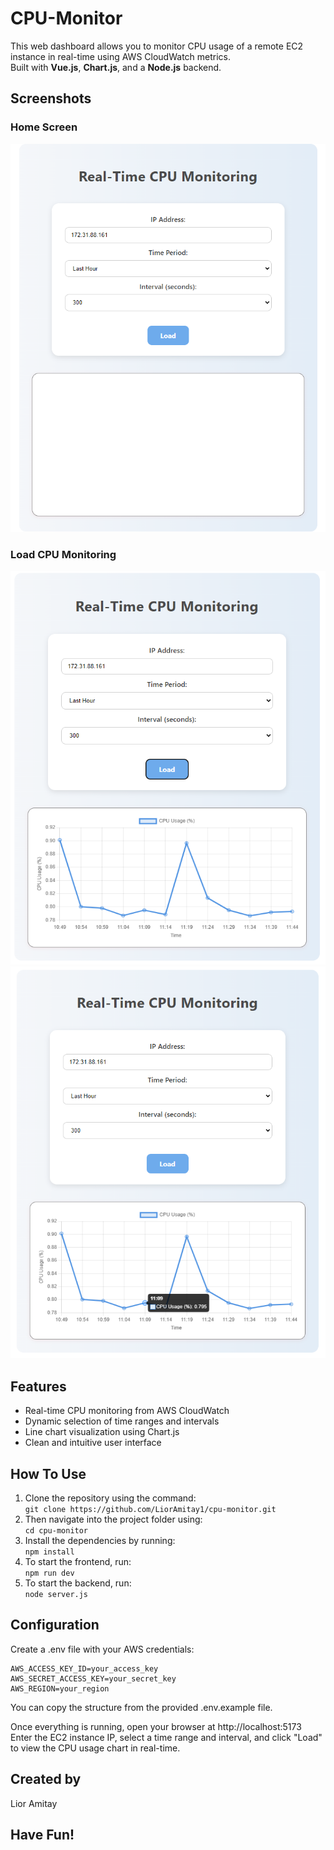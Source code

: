 # CPU-Monitor
This web dashboard allows you to monitor CPU usage of a remote EC2 instance in real-time using AWS CloudWatch metrics.  
Built with **Vue.js**, **Chart.js**, and a **Node.js** backend.


## Screenshots
### Home Screen
![Home Screen](./HomeScreen.png)

### Load CPU Monitoring
![Load CPU Monitoring](./LoadCPUMonitoring.png)
![Advanced Load Monitoring](./advanced_Load_monitoring.png)

## Features
- Real-time CPU monitoring from AWS CloudWatch
- Dynamic selection of time ranges and intervals
- Line chart visualization using Chart.js
- Clean and intuitive user interface

## How To Use
1. Clone the repository using the command:  
```git clone https://github.com/LiorAmitay1/cpu-monitor.git```
2. Then navigate into the project folder using:  
```cd cpu-monitor```
3. Install the dependencies by running:  
```npm install```
4. To start the frontend, run:  
```npm run dev```
5. To start the backend, run:  
```node server.js```

## Configuration
Create a .env file with your AWS credentials:
```.env
AWS_ACCESS_KEY_ID=your_access_key
AWS_SECRET_ACCESS_KEY=your_secret_key
AWS_REGION=your_region
```
You can copy the structure from the provided .env.example file.


Once everything is running, open your browser at http://localhost:5173  
Enter the EC2 instance IP, select a time range and interval, and click "Load" to view the CPU usage chart in real-time.

## Created by
 Lior Amitay

## Have Fun!
